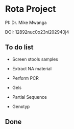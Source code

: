 # Rota Project

PI: Dr. Mike Mwanga

DOI: 12892nuc0o23ni202940j4

## To do list

 * Screen stools samples

 * Extract NA material
 
 * Perform PCR
 
 * Gels
 
 * Partial Sequence
 
 *  Genotyp
 
 ## Done
